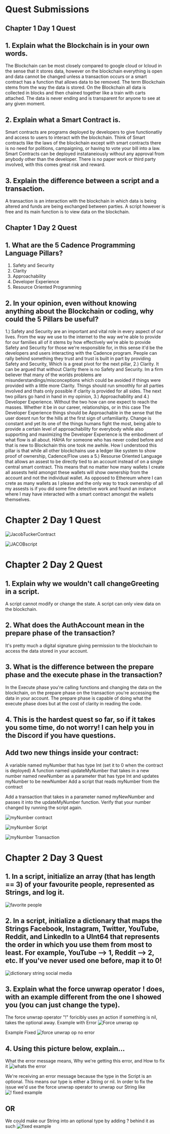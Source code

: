 # Quest Submissions 

## Chapter 1 Day 1 Quest

## 1. Explain what the Blockchain is in your own words. 
 
 The Blockchain can be most closely compared to google cloud or Icloud in the sense that it stores data, however on the blockchain everything is open and data cannot be changed unless a transaction occurs or a smart contract has a function that allows data to be removed. The term Blockchain stems from the way the data is stored. On the Blockchain all data is collected in blocks and then chained together like a train with carts attached. The data is never ending and is transparent for anyone to see at any given moment. 

## 2. Explain what a Smart Contract is.

 Smart contracts are programs deployed by developers to give functionatliy and access to users to interact with the blockchain. Think of Smart contracts like the laws of the blockchain except with smart contracts there is no need for politions, campaigning, or having to vote your bill into a law. Smart Contracts can be deployed instataneiously without any approval from anybody other than the developer. There is no paper work or third party involved, with this comes great risk and reward.
 
 ## 3. Explain the difference between a script and a transaction.
 
 A transaction is an interaction with the blockchain in which data is being altered and funds are being exchanged between parties. A script however is free and its main function is to view data on the blockchain. 

## Chapter 1 Day 2 Quest 

## 1. What are the 5 Cadence Programming Language Pillars?

 1. Safety and Security 
 2. Clarity
 3. Approachability
 4. Developer Experience
 5. Resource Oriented Programming

## 2. In your opinion, even without knowing anything about the Blockchain or coding, why could the 5 Pillars be useful?

1.) Safety and Security are an important and vital role in every aspect of our lives. From the way we use to the internet to the way we're able to provide for our families all of it stems by how effectively we're able to provide Safety and Security for those we're responsible for, in this sense it'd be the developers and users interacting with the Cadence program. People can rally behind something they trust and trust is built in part by providing Safety and Security, Which is a great pivot for the next pillar, 2.) Clarity. It can be argued that without Clarity there is no Safety and Security. Im a firm believer that many of the worlds problems are misunderstandings/misconceptions which could be avoided if things were provided with a little more Clarity. Things should run smoothly for all parties involved and thats only possible if clarity is provided for all sides. The next two pillars go hand in hand in my opinion, 3.) Approachability and 4.) Developer Experience. Without the two how can one expect to reach the masses. Whether it be in our career, relationships, or in this case The Developer Experience things should be Approachable in the sense that the user doesnt run for the hills at the first sign of unfamiliarity. Change is constant and yet its one of the things humans fight the most, being able to provide a certain level of approachability for everybody while also supporting and maximizing the Developer Experience is the embodiment of what flow is all about. HAHA for someone who has never coded before and that is new to Blockchain this one took me awhile. How I understood this pillar is that while all other blockchains use a ledger like system to show proof of ownership, Cadence/Flow uses a 5.) Resourse Oriented Language that allows an assest to be directly tied to an account instead of on a single central smart contract. This means that no matter how many wallets I create all assests held amongst these wallets will show ownership from the account and not the individual wallet. As opposed to Ethereum where I can crete as many wallets as I please and the only way to track ownership of all my assests is if you did some fine detective work and found an instance where I may have interacted with a smart contract amongst the wallets themselves.

# Chapter 2 Day 1 Quest
![JacobTuckerContract](https://user-images.githubusercontent.com/106129460/173203493-618ec706-eb18-4415-9195-ee86b69e29d5.png)

![JACOBscript](https://user-images.githubusercontent.com/106129460/173203774-68780eaf-bddf-49b9-a959-80ff855d83a9.png)

# Chapter 2 Day 2 Quest

## 1. Explain why we wouldn't call changeGreeting in a script.

A script cannot modify or change the state. A script can only view data on the blockchain.

## 2. What does the AuthAccount mean in the prepare phase of the transaction?

It's pretty much a digital signature giving permission to the blockchain to access the data stored in your account.

## 3. What is the difference between the prepare phase and the execute phase in the transaction?

In the Execute phase you're calling functions and changing the data on the blockchain, on the prepare phase on the transaction you're accessing the data in your account. The prepare phase is capable of doing what the execute phase does but at the cost of clarity in reading the code. 

## 4. This is the hardest quest so far, so if it takes you some time, do not worry! I can help you in the Discord if you have questions.

## Add two new things inside your contract:

A variable named myNumber that has type Int (set it to 0 when the contract is deployed)
A function named updateMyNumber that takes in a new number named newNumber as a parameter that has type Int and updates myNumber to be newNumber
Add a script that reads myNumber from the contract

Add a transaction that takes in a parameter named myNewNumber and passes it into the updateMyNumber function. Verify that your number changed by running the script again.

![myNumber contract](https://user-images.githubusercontent.com/106129460/173244737-eef51d2d-6f1f-4e14-9857-5a6590d8e217.png)

![myNumber Script](https://user-images.githubusercontent.com/106129460/173244746-072e56fb-081e-4a88-b04e-26216cba9f28.png)

![myNumber Transaction](https://user-images.githubusercontent.com/106129460/173244753-006a6767-592a-49b1-95b2-4299b585d1dc.png)

# Chapter 2 Day 3 Quest

## 1. In a script, initialize an array (that has length == 3) of your favourite people, represented as Strings, and log it.

![favorite people](https://user-images.githubusercontent.com/106129460/173716128-1f6973ef-3113-4bc5-8324-4e9d03316318.png)

## 2. In a script, initialize a dictionary that maps the Strings Facebook, Instagram, Twitter, YouTube, Reddit, and LinkedIn to a UInt64 that represents the order in which you use them from most to least. For example, YouTube --> 1, Reddit --> 2, etc. If you've never used one before, map it to 0!

![dictionary string social media](https://user-images.githubusercontent.com/106129460/173716145-cae9e8bc-2b5a-4888-b820-0cb19f6b0fab.png)

## 3. Explain what the force unwrap operator ! does, with an example different from the one I showed you (you can just change the type).

The force unwrap operator "!" foricibly uses an action if something is nil, takes the optional away.
Example with Error ![Force unwrap op](https://user-images.githubusercontent.com/106129460/173716857-5632eb14-d086-4bee-a1fb-25a795360755.png)

Example Fixed ![force unwrap op no error](https://user-images.githubusercontent.com/106129460/173716156-d3b0dc5b-a053-42e6-9d35-0f8a690651a0.png)

## 4. Using this picture below, explain...

What the error message means, Why we're getting this error, and How to fix it
![whats the error](https://user-images.githubusercontent.com/106129460/173717270-2f1df270-4831-4a8a-a509-634dc14d7b81.png)

We're receiving an error message because the type in the Script is an optional. This means our type is either a String or nil. In order to fix the issue we'd use the force unwrap operator to unwrap our String like ![! fixed example](https://user-images.githubusercontent.com/106129460/173718767-cb5b63cf-29cb-4041-b7b2-7e69bd1b3666.png)
## OR

We could make our String into an optional type by adding ? behind it as such 
![fixed example](https://user-images.githubusercontent.com/106129460/173718669-3bb1cd57-d275-4561-a0bf-965978a07d7b.png)






